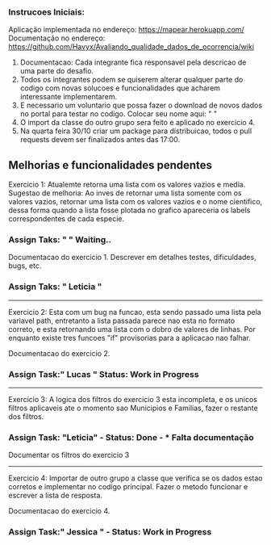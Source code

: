 ### Instrucoes Iniciais:
  
Aplicação implementada no endereço: https://mapear.herokuapp.com/  
Documentação no endereço: https://github.com/Havyx/Avaliando_qualidade_dados_de_ocorrencia/wiki
  
1. Documentacao: Cada integrante fica responsavel pela descricao de uma parte do desafio.  
2. Todos os integrantes podem se quiserem alterar qualquer parte do codigo com novas solucoes e funcionalidades que acharem interessante implementarem.  
3. E necessario um voluntario que possa fazer o download de novos dados no portal para testar no codigo. Colocar seu nome aqui: " "  
4. O import da classe do outro grupo sera feito e aplicado no exercicio 4.  
5. Na quarta feira 30/10 criar um package para distribuicao, todos o pull requests devem ser finalizados antes das 17:00.  

## Melhorias e funcionalidades pendentes  
  
  
Exercicio 1: Atualemte retorna uma lista com os valores vazios e media.
Sugestao de melhoria:  Ao inves de retornar uma lista somente com os valores vazios, retornar uma lista com os valores vazios e o nome cientifico, dessa forma quando a lista fosse plotada no grafico apareceria os labels correspondentes de cada especie.  
### Assign Taks: " " Waiting..  
  
Documentacao do exercicio 1. Descrever em detalhes testes, dificuldades, bugs, etc.  
### Assign Taks: " Leticia "   
   
--------------------------------------------------------------------------------------  
Exercicio 2: Esta com um bug na funcao, esta sendo passado uma lista pela variavel path, entretanto a lista passada parece nao esta no formato correto, e esta retornando uma lista com o dobro de valores de linhas. Por enquanto existe tres funcoes "if" provisorias para a aplicacao nao falhar.  
  
Documentacao do exercicio 2.  
### Assign Task:" Lucas " Status: Work in Progress   

  
--------------------------------------------------------------------------------------  
Exercicio 3: A logica dos filtros do exercicio 3 esta incompleta, e os unicos filtros aplicaveis ate o momento sao Municipios e Familias, fazer o restante dos filtros.  
### Assign Task: "Leticia" - Status: Done - * Falta documentação
  
Documentar os filtros do exercicio 3  
  
--------------------------------------------------------------------------------------  
Exercicio 4: Importar de outro grupo a classe que verifica se os dados estao corretos e implementar no codigo principal. Fazer o metodo funcionar e escrever a lista de resposta.  
  
Documentacao do exercicio 4.  
### Assign Task:" Jessica " - Status: Work in Progress 


